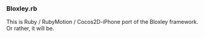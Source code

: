 ### Bloxley.rb

This is Ruby / RubyMotion / Cocos2D-iPhone port of the Bloxley framework.  Or rather, it will be.

